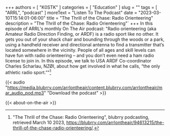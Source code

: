 +++
authors = [ "K0STK" ]
categories = [ "Education" ]
slug = ""
tags = [ "ARRL", "podcast" ]
moreText = "Listen To The Podcast"
date = "2023-03-10T15:14:01-06:00"
title = "The Thrill of the Chase: Radio Orienteering"
description = "The Thrill of the Chase: Radio Orienteering"`
+++
In this episode of ARRL's monthly On The Air podcast: "Radio orienteering (aka Amateur Radio Direction Finding, or ARDF) is a radio sport like no other. It gets you out of your shack chair and bounding through the woods or a park, using a handheld receiver and directional antenna to find a transmitter that’s located somewhere in the vicinity. People of all ages and skill levels can have fun with radio orienteering – and you don’t even need a ham radio license to join in. In this episode, we talk to USA ARDF Co-coordinator Charles Scharlau, NZØI, about how get involved in what he calls, “the only athletic radio sport.”"[^1]

[^1]: "The Thrill of the Chase: Radio Orienteering", blubrry podcasting, retrieved March 10 2023, https://blubrry.com/arrlontheair/94613215/the-thrill-of-the-chase-radio-orienteering/.

<!--more-->

{{< audio "https://media.blubrry.com/arrlontheair/content.blubrry.com/arrlontheair/mar_audio_pod.mp3" "Download the podcast" >}}

{{< about-on-the-air >}}
